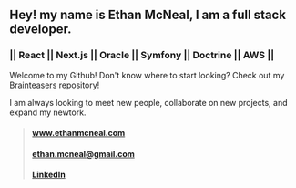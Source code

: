 ## Hey! my name is Ethan McNeal, I am a full stack developer.

 ### || React || Next.js || Oracle || Symfony || Doctrine || AWS ||




Welcome to my Github! Don't know where to start looking? Check out my [Brainteasers](https://www.github.com/ethanmcneal/Brainteasers) repository!

I am always looking to meet new people, collaborate on new projects, and expand my newtork.





> #### www.ethanmcneal.com 
> #### ethan.mcneal@gmail.com
> #### [LinkedIn](https://www.linkedin.com/in/ethanmcneal/)

<!--
**ethanmcneal/ethanmcneal** is a ✨ _special_ ✨ repository because its `README.md` (this file) appears on your GitHub profile.

Here are some ideas to get you started:

- 🔭 I’m currently working on ...
- 🌱 I’m currently learning ...
- 👯 I’m looking to collaborate on ...
- 🤔 I’m looking for help with ...
- 💬 Ask me about ...
- 📫 How to reach me: ...
- 😄 Pronouns: ...
- ⚡ Fun fact: ...
-->
